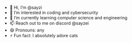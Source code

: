- 👋 Hi, I’m @sayzi
- 👀 I’m interested in coding and cybersecurity
- 🌱 I’m currently learning computer science and engineering
- 📫 Reach out to me on discord @sayzei
- 😄 Pronouns: any
- ⚡ Fun fact: I absolutely adore cats

<!---
sayzi/sayzi is a ✨ special ✨ repository because its `README.md` (this file) appears on your GitHub profile.
You can click the Preview link to take a look at your changes.
--->
